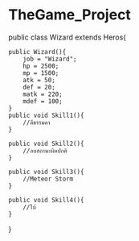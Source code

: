 # TheGame_Project

public class Wizard extends Heros{

	public Wizard(){
		job = "Wizard";
		hp = 2500;
		mp = 1500;
		atk = 50;
		def = 20;
		matk = 220;
		mdef = 100;
	}
	public void Skill1(){
		//ตีธรรมดา
	}
	
	public void Skill2(){
		//ลบสถานะผิดปกติ
	}
	
	public void Skill3(){
		//Meteor Storm
	}
	
	public void Skill4(){
		//ใบ้
	}

}
